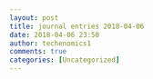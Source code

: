```yaml
---
layout: post
title: journal entries 2018-04-06
date: 2018-04-06 23:50
author: techenomics1
comments: true
categories: [Uncategorized]
---
```

